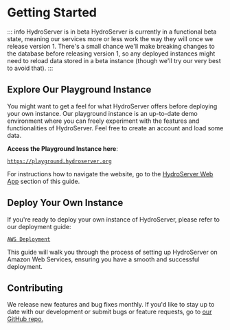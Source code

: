 # Getting Started

::: info HydroServer is in beta
HydroServer is currently in a functional beta state, meaning our services more or less work the way they will once we release version 1. There's a small chance we'll make breaking changes to the database before releasing version 1, so any deployed instances might need to reload data stored in a beta instance (though we'll try our very best to avoid that).
:::

## Explore Our Playground Instance

You might want to get a feel for what HydroServer offers before deploying your own instance. Our playground instance is an up-to-date demo environment where you can freely experiment with the features and functionalities of HydroServer. Feel free to create an account and load some data.

**Access the Playground Instance here**:

[`https://playground.hydroserver.org`](https://playground.hydroserver.org)

For instructions how to navigate the website, go to the [HydroServer Web App](web-application.md) section of this guide.

## Deploy Your Own Instance

If you're ready to deploy your own instance of HydroServer, please refer to our deployment guide:

[`AWS Deployment`](../deployment/aws-deployment.md)

This guide will walk you through the process of setting up HydroServer on Amazon Web Services, ensuring you have a smooth and successful deployment.

## Contributing

We release new features and bug fixes monthly. If you'd like to stay up to date with our development or submit bugs or feature requests, go to [our GitHub repo.](https://github.com/hydroserver2/hydroserver)
